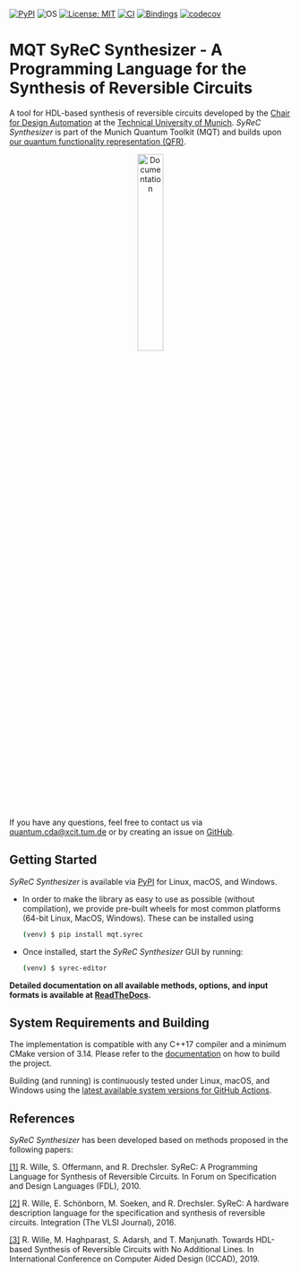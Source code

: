 [![PyPI](https://img.shields.io/pypi/v/mqt.syrec?logo=pypi&style=flat-square)](https://pypi.org/project/mqt.syrec/)
![OS](https://img.shields.io/badge/os-linux%20%7C%20macos%20%7C%20windows-blue?style=flat-square)
[![License: MIT](https://img.shields.io/badge/license-MIT-blue.svg?style=flat-square)](https://opensource.org/licenses/MIT)
[![CI](https://img.shields.io/github/workflow/status/cda-tum/syrec/CI?style=flat-square&logo=github&label=c%2B%2B)](https://github.com/cda-tum/syrec/actions/workflows/ci.yml)
[![Bindings](https://img.shields.io/github/workflow/status/cda-tum/syrec/Deploy%20to%20PyPI?style=flat-square&logo=github&label=python)](https://github.com/cda-tum/syrec/actions/workflows/deploy.yml)
[![codecov](https://img.shields.io/codecov/c/github/cda-tum/syrec?style=flat-square&logo=codecov)](https://codecov.io/gh/cda-tum/syrec)

# MQT SyReC Synthesizer - A Programming Language for the Synthesis of Reversible Circuits

A tool for HDL-based synthesis of reversible circuits developed by the [Chair for Design Automation](https://www.cda.cit.tum.de/) at the [Technical University of Munich](https://www.tum.de/).
_SyReC Synthesizer_ is part of the Munich Quantum Toolkit (MQT) and builds upon [our quantum functionality representation (QFR)](https://github.com/cda-tum/qfr).

<p align="center">
  <a href="https://syrec.readthedocs.io/en/latest/">
  <img width=30% src="https://img.shields.io/badge/documentation-blue?style=for-the-badge&logo=read%20the%20docs" alt="Documentation" />
  </a>
</p>

If you have any questions, feel free to contact us via [quantum.cda@xcit.tum.de](mailto:quantum.cda@xcit.tum.de) or by creating an issue on [GitHub](https://github.com/cda-tum/syrec/issues).

## Getting Started

_SyReC Synthesizer_ is available via [PyPI](https://pypi.org/project/mqt.syrec/) for Linux, macOS, and Windows.

- In order to make the library as easy to use as possible (without compilation), we provide pre-built wheels for most common platforms (64-bit Linux, MacOS, Windows). These can be installed using
  ```bash
  (venv) $ pip install mqt.syrec
  ```
- Once installed, start the _SyReC Synthesizer_ GUI by running:
  ```bash
  (venv) $ syrec-editor
  ```

**Detailed documentation on all available methods, options, and input formats is available at [ReadTheDocs](https://syrec.readthedocs.io/en/latest/).**

## System Requirements and Building

The implementation is compatible with any C++17 compiler and a minimum CMake version of 3.14.
Please refer to the [documentation](https://syrec.readthedocs.io/en/latest/) on how to build the project.

Building (and running) is continuously tested under Linux, macOS, and Windows using the [latest available system versions for GitHub Actions](https://github.com/actions/virtual-environments).

## References

_SyReC Synthesizer_ has been developed based on methods proposed in the following papers:


[[1]](http://www.informatik.uni-bremen.de/agra/doc/konf/10_syrec_reversible_hardware_language.pdf)
R. Wille, S. Offermann, and R. Drechsler. SyReC: A Programming Language for Synthesis of Reversible Circuits. In Forum on Specification and Design Languages (FDL), 2010.

[[2]](https://www.sciencedirect.com/science/article/abs/pii/S016792601500125X?via%3Dihub)
R. Wille, E. Schönborn, M. Soeken, and R. Drechsler. SyReC: A hardware description language for the specification and synthesis of reversible circuits. Integration (The VLSI Journal), 2016.

[[3]](https://www.cda.cit.tum.de/files/eda/2019_iccad_hdl_based_reversible_circuit_synthesis_without_additional_lines.pdf)
R. Wille, M. Haghparast, S. Adarsh, and T. Manjunath. Towards HDL-based Synthesis of Reversible Circuits with No Additional Lines. In International Conference on Computer Aided Design (ICCAD), 2019.
